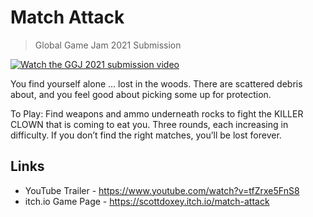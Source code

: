 # Match Attack

> Global Game Jam 2021 Submission

[![Watch the GGJ 2021 submission video](https://img.youtube.com/vi/tfZrxe5FnS8/hqdefault.jpg)](https://www.youtube.com/embed/tfZrxe5FnS8)

You find yourself alone … lost in the woods. There are scattered debris about, and you feel good about picking some up for protection.

To Play: Find weapons and ammo underneath rocks to fight the KILLER CLOWN that is coming to eat you. Three rounds, each increasing in difficulty. If you don’t find the right matches, you’ll be lost forever.

## Links

- YouTube Trailer - https://www.youtube.com/watch?v=tfZrxe5FnS8
- itch.io Game Page - https://scottdoxey.itch.io/match-attack
